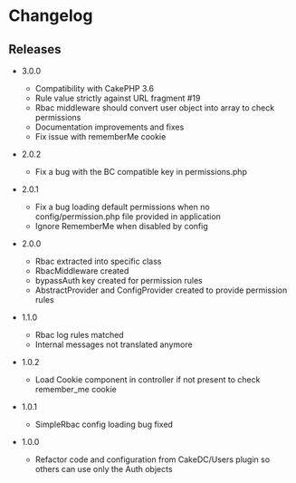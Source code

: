 Changelog
=========

Releases
--------

* 3.0.0
  * Compatibility with CakePHP 3.6
  * Rule value strictly against URL fragment #19
  * Rbac middleware should convert user object into array to check permissions
  * Documentation improvements and fixes
  * Fix issue with rememberMe cookie

* 2.0.2
  * Fix a bug with the BC compatible key in permissions.php

* 2.0.1
  * Fix a bug loading default permissions when no config/permission.php file provided in application
  * Ignore RememberMe when disabled by config

* 2.0.0
  * Rbac extracted into specific class
  * RbacMiddleware created
  * bypassAuth key created for permission rules
  * AbstractProvider and ConfigProvider created to provide permission rules

* 1.1.0
  * Rbac log rules matched
  * Internal messages not translated anymore

* 1.0.2
  * Load Cookie component in controller if not present to check remember_me cookie

* 1.0.1
  * SimpleRbac config loading bug fixed

* 1.0.0
  * Refactor code and configuration from CakeDC/Users plugin so others can use only the Auth objects

